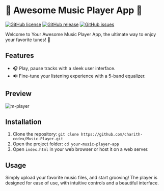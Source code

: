 # 🎵 Awesome Music Player App 🎵

[![GitHub license](https://img.shields.io/badge/license-MIT-blue.svg)](LICENSE)
[![GitHub release](https://img.shields.io/badge/release-v1.0.0-brightgreen)](https://github.com/your-username/your-music-player-app/releases)
[![GitHub issues](https://img.shields.io/github/issues/your-username/your-music-player-app)](https://github.com/your-username/your-music-player-app/issues)

Welcome to Your Awesome Music Player App, the ultimate way to enjoy your favorite tunes! 🎉

## Features

- 🎧 Play, pause tracks with a sleek user interface.
- 🔊 Fine-tune your listening experience with a 5-band equalizer.

## Preview

![m-player](https://github.com/charith-codex/Music-Player/assets/131009269/bae8ee07-be40-494b-8f34-a802e544cb1c)

## Installation

1. Clone the repository: `git clone https://github.com/charith-codex/Music-Player.git`
2. Open the project folder: `cd your-music-player-app`
3. Open `index.html` in your web browser or host it on a web server.

## Usage

Simply upload your favorite music files, and start grooving! The player is designed for ease of use, with intuitive controls and a beautiful interface.

